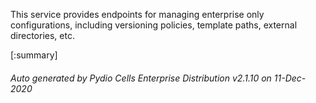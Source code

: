 






This service provides endpoints for managing enterprise only configurations, including versioning policies, template paths, external directories, etc.

[:summary]

###### Auto generated by Pydio Cells Enterprise Distribution v2.1.10 on 11-Dec-2020
